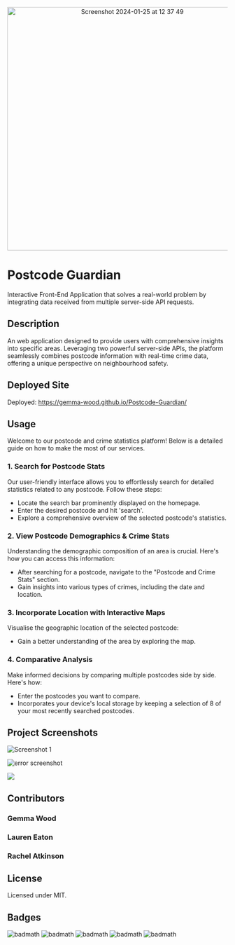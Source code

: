 <p align="center"> <img width="556" alt="Screenshot 2024-01-25 at 12 37 49" src="https://github.com/Gemma-Wood/Postcode-Guardian/assets/150028191/e2622dfe-b746-423f-81e1-1e0d41872d1b">

# Postcode Guardian

Interactive Front-End Application that solves a real-world problem by integrating data received from multiple server-side API requests.

## Description

An web application designed to provide users with comprehensive insights into specific areas. Leveraging two powerful server-side APIs, the platform seamlessly combines postcode information with real-time crime data, offering a unique perspective on neighbourhood safety.

## Deployed Site

Deployed: https://gemma-wood.github.io/Postcode-Guardian/

## Usage

Welcome to our postcode and crime statistics platform! Below is a detailed guide on how to make the most of our services.

### 1. Search for Postcode Stats
Our user-friendly interface allows you to effortlessly search for detailed statistics related to any postcode. Follow these steps:

- Locate the search bar prominently displayed on the homepage.
- Enter the desired postcode and hit 'search'.
- Explore a comprehensive overview of the selected postcode's statistics.

### 2. View Postcode Demographics & Crime Stats
Understanding the demographic composition of an area is crucial. Here's how you can access this information:

- After searching for a postcode, navigate to the "Postcode and Crime Stats" section.
- Gain insights into various types of crimes, including the date and location.

### 3. Incorporate Location with Interactive Maps
Visualise the geographic location of the selected postcode:

- Gain a better understanding of the area by exploring the map.

### 4. Comparative Analysis

Make informed decisions by comparing multiple postcodes side by side. Here's how:

- Enter the postcodes you want to compare.
- Incorporates your device's local storage by keeping a selection of 8 of your most recently searched postcodes.

## Project Screenshots

![Screenshot 1](https://github.com/Gemma-Wood/Postcode-Guardian/assets/150028191/f9117ce5-bdce-4728-a984-e984afa723e0)

![error screenshot](https://github.com/Gemma-Wood/Postcode-Guardian/assets/150028191/48ab8388-d34b-4005-86f6-611ba6310913)

<img src="https://github.com/Gemma-Wood/Postcode-Guardian/blob/main/assets/media/Demo.gif">

## Contributors

### Gemma Wood

### Lauren Eaton

### Rachel Atkinson 

## License

Licensed under MIT.

## Badges

![badmath](https://img.shields.io/badge/HTML%20-%20blue)
![badmath](https://img.shields.io/badge/CSS%20-%20purple)
![badmath](https://img.shields.io/badge/MIT%20-%20License%20-%20green)
![badmath](https://img.shields.io/badge/bootstrap-purple)
![badmath](https://img.shields.io/badge/JavaScript-green)

